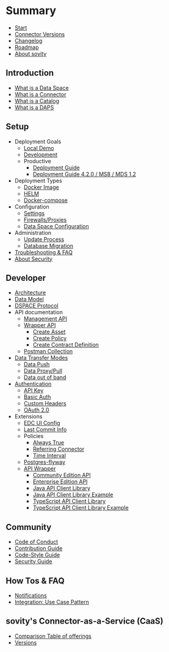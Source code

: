 # Summary

* [Start](./README.md)
* [Connector Versions](./launchers/README.md)
* [Changelog](./CHANGELOG.md)
* [Roadmap](./docs/gitbook/roadmap.md)
* [About sovity](https://sovity.de/en/sovity-en/)

## Introduction
* [What is a Data Space](./docs/gitbook/what_is_a_dataspace.md)
* [What is a Connector](./docs/gitbook/what_is_a_connector.md)
* [What is a Catalog](./docs/gitbook/what_is_a_catalog.md)
* [What is a DAPS](./docs/gitbook/what_is_a_daps.md)

## Setup
* Deployment Goals
    * [Local Demo](./docs/deployment-guide/goals/local-demo)
    * [Development](./docs/deployment-guide/goals/development)
    * Productive
        * [Deployment Guide](./docs/deployment-guide/goals/production)
        * [Deployment Guide 4.2.0 / MS8 / MDS 1.2](docs/deployment-guide/goals/production/4.2.0/README.md)
* Deployment Types
    * [Docker Image](./docs/gitbook/docker_image.md)
    * [HELM](./docs/gitbook/helm.md)
    * [Docker-compose](./docs/gitbook/docker-compose.md)
* Configuration
    * [Settings](./docs/gitbook/settings.md)
    * [Firewalls/Proxies](./docs/gitbook/firewall_proxies.md)
    * [Data Space Configuration](./docs/gitbook/data_space_configuration.md)
* Administration
    * [Update Process](./docs/gitbook/update_process.md)
    * [Database Migration](./extensions/postgres-flyway/README.md)
* [Troubleshooting & FAQ](./docs/gitbook/troubleshooting_faq.md)
* [About Security](./docs/gitbook/about_security.md)

## Developer
* [Architecture](./docs/gitbook/architecture.md)
* [Data Model](https://github.com/eclipse-edc/Connector/blob/release/0.0.1-20230220.patch1-SNAPSHOT/docs/developer/architecture/domain-model.md#domain-model)
* [DSPACE Protocol](https://docs.internationaldataspaces.org/ids-knowledgebase/v/dataspace-protocol/overview/readme)
* API documentation
    * [Management API](./docs/gitbook/management_api.md)
    * [Wrapper API](./docs/gitbook/wrapper_api.md)
        * [Create Asset](./docs/gitbook/create_asset.md)
        * [Create Policy](./docs/gitbook/create_policy.md)
        * [Create Contract Definition](./docs/gitbook/create_contract_definition.md)
    * [Postman Collection](./docs/gitbook/postman_collection.md)
* [Data Transfer Modes](./docs/getting-started/documentation/data-transfer-methods.md)
    * [Data Push](./docs/gitbook/data_push.md)
    * [Data Proxy/Pull](./docs/getting-started/documentation/pull-data-transfer.md)
    * [Data out of band](./docs/gitbook/data_out_of_band.md)
* [Authentication](./docs/gitbook/authentication.md)
    * [API Key](./docs/gitbook/api_key.md)
    * [Basic Auth](./docs/gitbook/basic_auth.md)
    * [Custom Headers](./docs/gitbook/custom_headers.md)
    * [OAuth 2.0](./docs/getting-started/documentation/oauth-data-address.md)
* Extensions
    * [EDC UI Config](./extensions/edc-ui-config/README.md)
    * [Last Commit Info](./extensions/last-commit-info/README.md)
    * Policies
        * [Always True](./extensions/policy-always-true/README.md)
        * [Referring Connector](./extensions/policy-referring-connector/README.md)
        * [Time Interval](./extensions/policy-time-interval/README.md)
    * [Postgres-flyway](./docs/gitbook/postgres_flyway.md)
    * [API Wrapper](./extensions/wrapper/README.md)
        * [Community Edition API](./extensions/wrapper/wrapper-api/README.md)
        * [Enterprise Edition API](./extensions/wrapper/wrapper-ee-api/README.md)
        * [Java API Client Library](./extensions/wrapper/clients/java-client/README.md)
        * [Java API Client Library Example](./extensions/wrapper/clients/java-client-example/README.md)
        * [TypeScript API Client Library](./extensions/wrapper/clients/typescript-client/README.md)
        * [TypeScript API Client Library Example](./extensions/wrapper/clients/typescript-client-example/README.md)

## Community
* [Code of Conduct](./CODE_OF_CONDUCT.md)
* [Contribution Guide](./CONTRIBUTING.md)
* [Code-Style Guide](./STYLEGUIDE.md)
* [Security Guide](./SECURITY.md)

## How Tos & FAQ
* [Notifications](./docs/gitbook/notifications.md)
* [Integration: Use Case Pattern](./docs/gitbook/integration_use_case_pattern.md)

## sovity's Connector-as-a-Service (CaaS)
* [Comparison Table of offerings](./docs/gitbook/comparison_table_of_offerings.md)
* [Versions](./docs/gitbook/versions.md)
